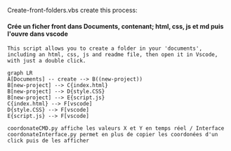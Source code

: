 Create-front-folders.vbs create this process:
#### Crée un ficher front dans Documents, contenant; html, css, js et md puis l'ouvre dans vscode

    This script allows you to create a folder in your 'documents', including an html, css, js and readme file, then open it in Vscode, with just a double click.

```mermaid
graph LR
A[Documents] -- create --> B((new-project))
B[new-project] --> C{index.html}
B[new-project] --> D{style.CSS}
B[new-project] --> E{script.js}
C{index.html} --> F[vscode]
D{style.CSS} --> F[vscode]
E{script.js} --> F[vscode]
```

    coordonateCMD.py affiche les valeurs X et Y en temps réel / Interface
    coordonateInterface.py permet en plus de copier les coordonées d'un click puis de les afficher
